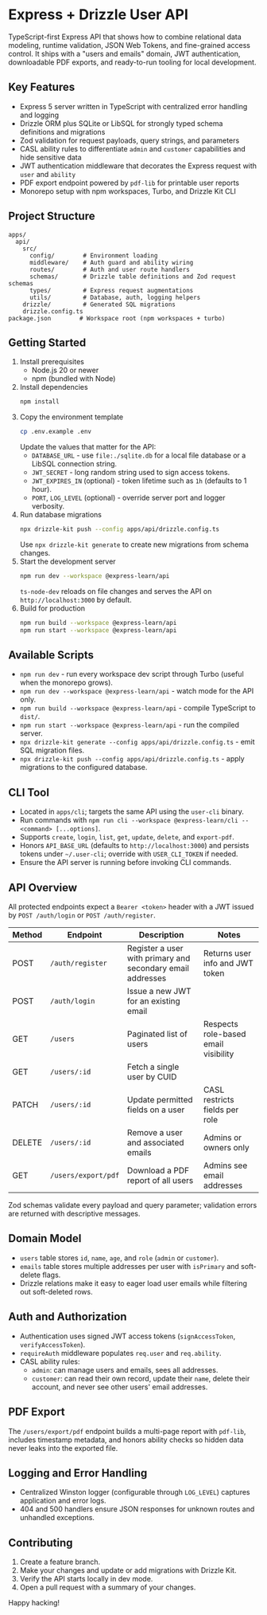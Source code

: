 # Express + Drizzle User API

TypeScript-first Express API that shows how to combine relational data modeling, runtime validation, JSON Web Tokens, and fine-grained access control. It ships with a "users and emails" domain, JWT authentication, downloadable PDF exports, and ready-to-run tooling for local development.

## Key Features
- Express 5 server written in TypeScript with centralized error handling and logging
- Drizzle ORM plus SQLite or LibSQL for strongly typed schema definitions and migrations
- Zod validation for request payloads, query strings, and parameters
- CASL ability rules to differentiate `admin` and `customer` capabilities and hide sensitive data
- JWT authentication middleware that decorates the Express request with `user` and `ability`
- PDF export endpoint powered by `pdf-lib` for printable user reports
- Monorepo setup with npm workspaces, Turbo, and Drizzle Kit CLI

## Project Structure
```text
apps/
  api/
    src/
      config/        # Environment loading
      middleware/    # Auth guard and ability wiring
      routes/        # Auth and user route handlers
      schemas/       # Drizzle table definitions and Zod request schemas
      types/         # Express request augmentations
      utils/         # Database, auth, logging helpers
    drizzle/         # Generated SQL migrations
    drizzle.config.ts
package.json        # Workspace root (npm workspaces + turbo)
```

## Getting Started
1. Install prerequisites  
   - Node.js 20 or newer  
   - npm (bundled with Node)
2. Install dependencies  
   ```bash
   npm install
   ```
3. Copy the environment template  
   ```bash
   cp .env.example .env
   ```
   Update the values that matter for the API:
   - `DATABASE_URL` - use `file:./sqlite.db` for a local file database or a LibSQL connection string.
   - `JWT_SECRET` - long random string used to sign access tokens.
   - `JWT_EXPIRES_IN` (optional) - token lifetime such as `1h` (defaults to 1 hour).
   - `PORT`, `LOG_LEVEL` (optional) - override server port and logger verbosity.
4. Run database migrations  
   ```bash
   npx drizzle-kit push --config apps/api/drizzle.config.ts
   ```
   Use `npx drizzle-kit generate` to create new migrations from schema changes.
5. Start the development server  
   ```bash
   npm run dev --workspace @express-learn/api
   ```
   `ts-node-dev` reloads on file changes and serves the API on `http://localhost:3000` by default.
6. Build for production  
   ```bash
   npm run build --workspace @express-learn/api
   npm run start --workspace @express-learn/api
   ```

## Available Scripts
- `npm run dev` - run every workspace dev script through Turbo (useful when the monorepo grows).
- `npm run dev --workspace @express-learn/api` - watch mode for the API only.
- `npm run build --workspace @express-learn/api` - compile TypeScript to `dist/`.
- `npm run start --workspace @express-learn/api` - run the compiled server.
- `npx drizzle-kit generate --config apps/api/drizzle.config.ts` - emit SQL migration files.
- `npx drizzle-kit push --config apps/api/drizzle.config.ts` - apply migrations to the configured database.

## CLI Tool
- Located in `apps/cli`; targets the same API using the `user-cli` binary.
- Run commands with `npm run cli --workspace @express-learn/cli -- <command> [...options]`.
- Supports `create`, `login`, `list`, `get`, `update`, `delete`, and `export-pdf`.
- Honors `API_BASE_URL` (defaults to `http://localhost:3000`) and persists tokens under `~/.user-cli`; override with `USER_CLI_TOKEN` if needed.
- Ensure the API server is running before invoking CLI commands.

## API Overview
All protected endpoints expect a `Bearer <token>` header with a JWT issued by `POST /auth/login` or `POST /auth/register`.

| Method | Endpoint            | Description                                | Notes                          |
|--------|---------------------|--------------------------------------------|--------------------------------|
| POST   | `/auth/register`    | Register a user with primary and secondary email addresses | Returns user info and JWT token |
| POST   | `/auth/login`       | Issue a new JWT for an existing email      |                                |
| GET    | `/users`            | Paginated list of users                    | Respects role-based email visibility |
| GET    | `/users/:id`        | Fetch a single user by CUID                |                                |
| PATCH  | `/users/:id`        | Update permitted fields on a user          | CASL restricts fields per role |
| DELETE | `/users/:id`        | Remove a user and associated emails        | Admins or owners only          |
| GET    | `/users/export/pdf` | Download a PDF report of all users         | Admins see email addresses     |

Zod schemas validate every payload and query parameter; validation errors are returned with descriptive messages.

## Domain Model
- `users` table stores `id`, `name`, `age`, and `role` (`admin` or `customer`).
- `emails` table stores multiple addresses per user with `isPrimary` and soft-delete flags.
- Drizzle relations make it easy to eager load user emails while filtering out soft-deleted rows.

## Auth and Authorization
- Authentication uses signed JWT access tokens (`signAccessToken`, `verifyAccessToken`).
- `requireAuth` middleware populates `req.user` and `req.ability`.
- CASL ability rules:
  - `admin`: can manage users and emails, sees all addresses.
  - `customer`: can read their own record, update their `name`, delete their account, and never see other users' email addresses.

## PDF Export
The `/users/export/pdf` endpoint builds a multi-page report with `pdf-lib`, includes timestamp metadata, and honors ability checks so hidden data never leaks into the exported file.

## Logging and Error Handling
- Centralized Winston logger (configurable through `LOG_LEVEL`) captures application and error logs.
- 404 and 500 handlers ensure JSON responses for unknown routes and unhandled exceptions.

## Contributing
1. Create a feature branch.
2. Make your changes and update or add migrations with Drizzle Kit.
3. Verify the API starts locally in dev mode.
4. Open a pull request with a summary of your changes.

Happy hacking!
